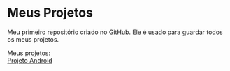 # Meus Projetos
Meu primeiro repositório criado no GitHub. Ele é usado para guardar todos os meus projetos.

Meus projetos:
<br>
<a href="https://elneonnn.github.io/projeto-android" target="_blank">Projeto Android</a>
